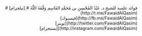 <p align="right">
# فوائد علمية للشيخ د. عَبْدُ المُحْسِنِ بن مُحَمَّدِ القَاسِم وَفَّقَهُ اللّٰهُ
#
[تيلجرام](http://t.me/FawaidAlQasim)<br/>
[فيسبوك](http://fb.me/FawaidAlQasim)<br/>
[تويتر](http://twitter.com/FawaidAlQasim)<br/>
[إنستجرام](http://instagram.com/FawaidAlQasim)<br/>
</p>
